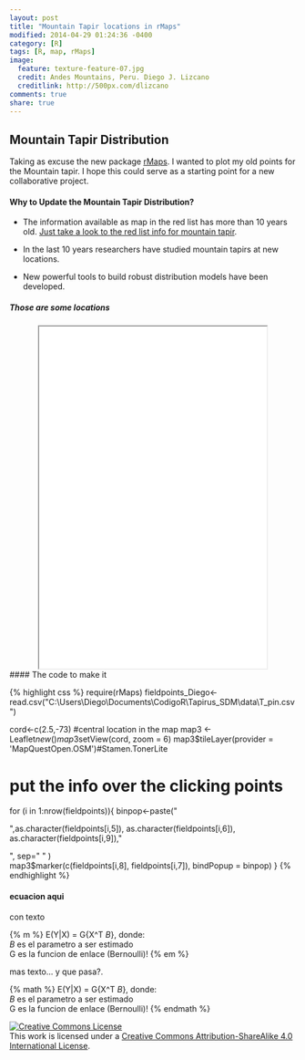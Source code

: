 ```yaml
---
layout: post
title: "Mountain Tapir locations in rMaps"
modified: 2014-04-29 01:24:36 -0400
category: [R]
tags: [R, map, rMaps]
image:
  feature: texture-feature-07.jpg
  credit: Andes Mountains, Peru. Diego J. Lizcano
  creditlink: http://500px.com/dlizcano
comments: true
share: true
---
```


## Mountain Tapir Distribution
Taking as excuse the new package [rMaps](https://github.com/ramnathv/rMaps). I wanted to plot my old points for the Mountain tapir. I hope this could serve as a starting point for a new collaborative project.

#### Why to Update the Mountain Tapir Distribution?

- The information available as map in the red list has more than 10 years old. 
  [Just take a look to the red list info for mountain tapir](http://maps.iucnredlist.org/map.html?id=21473).
  
- In the last 10 years researchers have studied mountain tapirs at new locations.
- New powerful tools to build robust distribution models have been developed. 

##### Those are some locations

<iframe src="/content/2.html" width="400" height="600" style="display:block; margin: 0 auto;">&nbsp;</iframe>
#### The code to make it

{% highlight css %}
require(rMaps)
fieldpoints_Diego<-read.csv("C:\\Users\\Diego\\Documents\\CodigoR\\Tapirus_SDM\\data\\T_pin.csv")

cord<-c(2.5,-73) #central location in the map
map3 <- Leaflet$new()
map3$setView(cord, zoom = 6)
map3$tileLayer(provider = 'MapQuestOpen.OSM')#Stamen.TonerLite
# put the info over the clicking points
for (i in 1:nrow(fieldpoints)){
  binpop<-paste("<p>",as.character(fieldpoints[i,5]),
  as.character(fieldpoints[i,6]), as.character(fieldpoints[i,9]),"</p>", sep=" " )  
map3$marker(c(fieldpoints[i,8], fieldpoints[i,7]), bindPopup = binpop)
  }
{% endhighlight %}

#### ecuacion aqui
con texto

{% m %}
E(Y|X) = G{X^T _B_}, donde:    
_B_ es el parametro a ser estimado     
G es la funcion de enlace (Bernoulli)!
{% em %} 

mas texto... y que pasa?.

{% math %}
E(Y|X) = G{X^T _B_}, donde:    
_B_ es el parametro a ser estimado     
G es la funcion de enlace (Bernoulli)!
{% endmath %}

<a rel="license" href="http://creativecommons.org/licenses/by-sa/4.0/"><img alt="Creative Commons License" style="border-width:0" src="http://i.creativecommons.org/l/by-sa/4.0/88x31.png" /></a><br />This work is licensed under a <a rel="license" href="http://creativecommons.org/licenses/by-sa/4.0/">Creative Commons Attribution-ShareAlike 4.0 International License</a>.